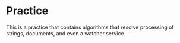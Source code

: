 # Practice
This is a practice that contains algorithms that resolve processing of strings, documents, and even a watcher service.

